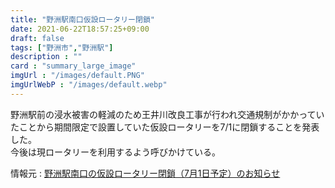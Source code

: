 ```yaml
---
title: "野洲駅南口仮設ロータリー閉鎖"
date: 2021-06-22T18:57:25+09:00
draft: false
tags: ["野洲市","野洲駅"]
description : ""
card : "summary_large_image"
imgUrl : "/images/default.PNG"
imgUrlWebP : "/images/default.webp"
---
```

野洲駅前の浸水被害の軽減のため王井川改良工事が行われ交通規制がかかっていたことから期間限定で設置していた仮設ロータリーを7/1に閉鎖することを発表した。  
今後は現ロータリーを利用するよう呼びかけている。

情報元 : [野洲駅南口の仮設ロータリー閉鎖（7月1日予定）のお知らせ](http://www.city.yasu.lg.jp/topics/1624319316615.html)
